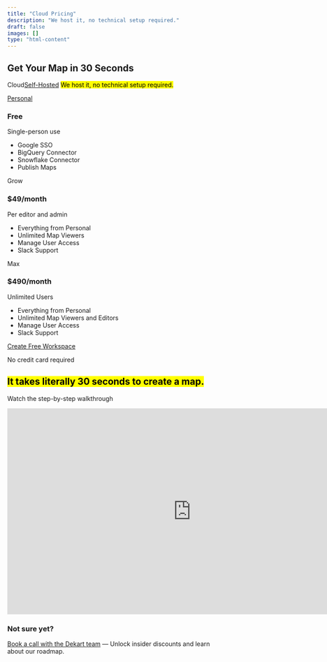 ```yaml
---
title: "Cloud Pricing"
description: "We host it, no technical setup required."
draft: false
images: []
type: "html-content"
---
```


<article class="pb-5">
  <div class="pb-3">
    <h1 class="cloud-title display-3"><span>Get Your Map</span> <span class="d-inline-block">in 30 Seconds</span></h1>
      <p class="lead text-left"><span class="btn-group d-inline-block mr-3"><span class="btn btn-info">Cloud</span><a class="btn btn-outline-info" href="/self-hosted/" role="button">Self-Hosted</a></span> <span class="d-inline-block"><mark>We host it, no technical setup required.</mark></span></p>
  </div>
<div>
<div class="row row-cols-1 row-cols-md-3 row-cols-sm-1 row-cols-lg-3 no-gutters" id="pricing">
  <div class="col text-center">
    <div class="m-3">
      <div class="card d-block">
        <div class="bg-light p-4 dekart-cloud-price-top">
          <a href="http://cloud.dekart.xyz/workspace?ref=create-workspace-pricing" class="btn btn-sm btn-outline-info font-weight-bold">Personal</a>
          <h3 class="font-weight-light">Free</h3>
          <p class="card-text font-weight-bold">Single-person use</p>
        </div>
        <div class="card-body text-left">
          <ul class="list-unstyled dekart-cloud-price-bottom">
            <li class="small mb-2">Google SSO</li>
            <li class="small mb-2">BigQuery Connector</li>
            <li class="small mb-2">Snowflake Connector</li>
            <li class="small mb-2">Publish Maps</li>
          </ul>
        </div>
      </div>
    </div>
  </div>
  <div class="col text-center">
    <div class="m-3">
      <div class="card">
        <div class="bg-light p-4 dekart-cloud-price-top">
          <a class="btn btn-sm btn-outline-primary">Grow</a>
          <h3 class="font-weight-light">$49/month</h3>
          <p class="card-text font-weight-bold">Per editor and admin</p>
          </div>
        <div class="card-body text-left">
          <ul class="list-unstyled dekart-cloud-price-bottom">
            <li class="small mb-2">Everything from Personal</li>
            <li class="small mb-2">Unlimited Map Viewers</li>
            <li class="small mb-2">Manage User Access</li>
            <li class="small mb-2">Slack Support</li>
          </ul>
        </div>
      </div>
    </div>
  </div>
  <div class="col text-center">
    <div class="m-3">
      <div class="card">
        <div class="bg-light p-4 dekart-cloud-price-top">
          <a class="btn btn-sm btn-outline-dark">Max</a>
          <h3 class="font-weight-light text-muted">$490/month</h3>
          <p class="card-text text-muted font-weight-bold">Unlimited Users</p>
          </div>
        <div class="card-body text-left">
          <ul class="list-unstyled dekart-cloud-price-bottom">
            <li class="small mb-2">Everything from Personal</li>
            <li class="small mb-2">Unlimited Map Viewers and Editors</li>
            <li class="small mb-2">Manage User Access</li>
            <li class="small mb-2">Slack Support</li>
          </ul>
        </div>
      </div>
    </div>
  </div>
</div>
<div class="text-center pt-4 mb-4">
    <p><a class="btn btn-primary btn-lg" href="http://cloud.dekart.xyz/workspace?ref=create-workspace-pricing" role="button">Create Free Workspace</a></p>
    <p>No credit card required</p>
  </div>
  <div>
    <div class="text-center d-flex flex-column align-items-center">
      <h2><mark>It takes literally 30 seconds to create a map.</mark></h2>
      <p class="lead">Watch the step-by-step walkthrough</p>
<p><iframe width="840" height="472" src="https://www.youtube.com/embed/JutQ4E879H0" frameborder="0" allow="accelerometer; autoplay; clipboard-write; encrypted-media; gyroscope; picture-in-picture" allowfullscreen></iframe></p>
    </div>
  </div>
  <div class="text-center">
    <h3>Not sure yet?</h3>
    <p class="lead"><a target="_blank" href="https://calendly.com/vladi-dekart/30min">Book a call with the Dekart team</a> — Unlock insider discounts and learn about our roadmap.</p>
  </div>
</article>